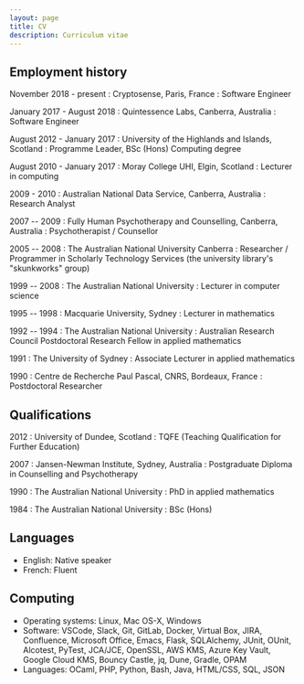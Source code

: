 ```yaml
---
layout: page
title: CV
description: Curriculum vitae
---
```



Employment history
------------------

November 2018 - present
: Cryptosense, Paris, France
: Software Engineer

January 2017 - August 2018
: Quintessence Labs, Canberra, Australia
: Software Engineer

August 2012 - January 2017
: University of the Highlands and Islands, Scotland
: Programme Leader, BSc (Hons) Computing degree

August 2010 - January 2017
: Moray College UHI, Elgin, Scotland
: Lecturer in computing

2009 - 2010
: Australian National Data Service, Canberra, Australia
: Research Analyst

2007 -- 2009
: Fully Human Psychotherapy and Counselling, Canberra, Australia
: Psychotherapist / Counsellor

2005 -- 2008
: The Australian National University Canberra
: Researcher / Programmer in Scholarly Technology Services (the university library's "skunkworks" group)

1999 -- 2008
: The Australian National University
: Lecturer in computer science

1995 -- 1998
: Macquarie University, Sydney
: Lecturer in mathematics

1992 -- 1994
: The Australian National University
: Australian Research Council Postdoctoral Research Fellow in applied mathematics

1991
: The University of Sydney
: Associate Lecturer in applied mathematics

1990
: Centre de Recherche Paul Pascal, CNRS, Bordeaux, France
: Postdoctoral Researcher

Qualifications
--------------

2012
: University of Dundee, Scotland
: TQFE (Teaching Qualification for Further Education)

2007
: Jansen-Newman Institute, Sydney, Australia
: Postgraduate Diploma in Counselling and Psychotherapy

1990
: The Australian National University
: PhD in applied mathematics

1984
: The Australian National University
: BSc (Hons)

Languages
---------

- English: Native speaker
- French: Fluent

Computing
---------

- Operating systems: Linux, Mac OS-X, Windows
- Software: VSCode, Slack, Git, GitLab, Docker, Virtual Box, JIRA, Confluence,
  Microsoft Office, Emacs, Flask, SQLAlchemy, JUnit, OUnit, Alcotest, PyTest,
  JCA/JCE, OpenSSL, AWS KMS, Azure Key Vault, Google Cloud KMS, Bouncy Castle,
  jq, Dune, Gradle, OPAM
- Languages: OCaml, PHP, Python, Bash, Java, HTML/CSS, SQL, JSON
